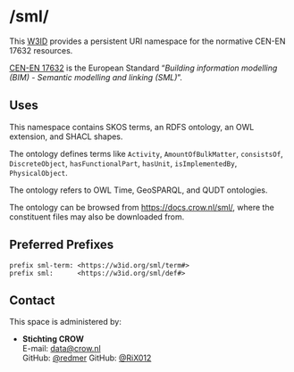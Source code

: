 # /sml/
This [W3ID](https://w3id.org) provides a persistent URI namespace for the normative CEN-EN 17632 resources.

[CEN-EN 17632][cen] is the European Standard “_Building information modelling (BIM) - Semantic modelling and linking (SML)_”.

[cen]: https://standards.cencenelec.eu/dyn/www/f?p=205:110:0::::FSP_PROJECT:67839&cs=13BE091B11208910B30E53F9215AFDE96

## Uses
This namespace contains 
SKOS terms,
an RDFS ontology,
an OWL extension,
and
SHACL shapes.

The ontology defines terms like 
`Activity`,
`AmountOfBulkMatter`,
`consistsOf`,
`DiscreteObject`,
`hasFunctionalPart`,
`hasUnit`,
`isImplementedBy`,
`PhysicalObject`.

The ontology refers to OWL Time, GeoSPARQL, and QUDT ontologies.

The ontology can be browsed from <https://docs.crow.nl/sml/>, where the constituent files may also be downloaded from. 

## Preferred Prefixes
```turtle
prefix sml-term: <https://w3id.org/sml/term#>
prefix sml:      <https://w3id.org/sml/def#>
```

## Contact
This space is administered by:

- **Stichting CROW**   
E-mail: <data@crow.nl>  
GitHub: [@redmer](https://github.com/redmer)
GitHub: [@RiX012](https://github.com/RiX012)
